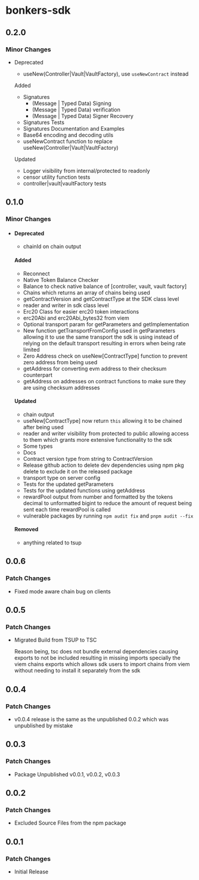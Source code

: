 # bonkers-sdk

## 0.2.0

### Minor Changes

- Deprecated

  - useNew(Controller|Vault|VaultFactory), use `useNewContract` instead

  Added

  - Signatures
    - (Message | Typed Data) Signing
    - (Message | Typed Data) verification
    - (Message | Typed Data) Signer Recovery
  - Signatures Tests
  - Signatures Documentation and Examples
  - Base64 encoding and decoding utils
  - useNewContract function to replace useNew(Controller|Vault|VaultFactory)

  Updated

  - Logger visibility from internal/protected to readonly
  - censor utility function tests
  - controller|vault|vaultFactory tests

## 0.1.0

### Minor Changes

- #### Deprecated

  - chainId on chain output

  #### Added

  - Reconnect
  - Native Token Balance Checker
  - Balance to check native balance of [controller, vault, vault factory]
  - Chains which returns an array of chains being used
  - getContractVersion and getContractType at the SDK class level
  - reader and writer in sdk class level
  - Erc20 Class for easier erc20 token interactions
  - erc20Abi and erc20Abi_bytes32 from viem
  - Optional transport param for getParameters and getImplementation
  - New function getTransportFromConfig used in getParameters allowing it to use the same transport the sdk is using instead of relying on the default transport resulting in errors when being rate limited
  - Zero Address check on useNew[ContractType] function to prevent zero address from being used
  - getAddress for converting evm address to their checksum counterpart
  - getAddress on addresses on contract functions to make sure they are using checksum addresses

  #### Updated

  - chain output
  - useNew[ContractType] now return `this` allowing it to be chained after being used
  - reader and writer visibility from protected to public allowing access to them which grants more extensive functionality to the sdk
  - Some types
  - Docs
  - Contract version type from string to ContractVersion
  - Release github action to delete dev dependencies using npm pkg delete to exclude it on the released package
  - transport type on server config
  - Tests for the updated getParameters
  - Tests for the updated functions using getAddress
  - rewardPool output from number and formatted by the tokens decimal to unformatted bigint to reduce the amount of request being sent each time rewardPool is called
  - vulnerable packages by running `npm audit fix` and `pnpm audit --fix`

  #### Removed

  - anything related to tsup

## 0.0.6

### Patch Changes

- Fixed mode aware chain bug on clients

## 0.0.5

### Patch Changes

- Migrated Build from TSUP to TSC

  Reason being, tsc does not bundle external dependencies causing exports to not be included resulting in missing imports specially the viem chains exports which allows sdk users to import chains from viem without needing to install it separately from the sdk

## 0.0.4

### Patch Changes

- v0.0.4 release is the same as the unpublished 0.0.2 which was unpublished by mistake

## 0.0.3

### Patch Changes

- Package Unpublished v0.0.1, v0.0.2, v0.0.3

## 0.0.2

### Patch Changes

- Excluded Source Files from the npm package

## 0.0.1

### Patch Changes

- Initial Release
